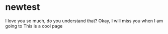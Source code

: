 # newtest
I love you so much, do you understand that?
Okay, I will miss you when I am going to 
This is a cool page
